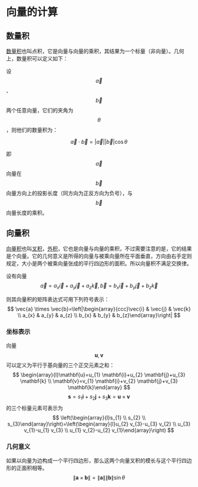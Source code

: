 # 向量的计算

## 数量积

[数量积](https://zh.wikipedia.org/wiki/%E6%95%B0%E9%87%8F%E7%A7%AF)也叫点积，它是向量与向量的乘积，其结果为一个标量（非向量）。几何上，数量积可以定义如下：

设$$\vec{a}$$、$$\vec{b}$$ 两个任意向量，它们的夹角为$$\theta$$，则他们的数量积为：

$$
\vec{a} \cdot \vec{b}=|\vec{a}||\vec{b}| \cos \theta
$$

即 $$\vec{a}$$ 向量在$$\vec{b}$$ 向量方向上的投影长度（同方向为正反方向为负号），与$$\vec{b}$$向量长度的乘积。

## 向量积

[向量积](https://zh.wikipedia.org/wiki/向量积)也叫[叉积](https://zh.wikipedia.org/wiki/叉积)，[外积](https://zh.wikipedia.org/wiki/外积)，它也是向量与向量的乘积，不过需要注意的是，它的结果是个向量。它的几何意义是所得的向量与被乘向量所在平面垂直，方向由右手定则规定，大小是两个被乘向量张成的平行四边形的面积。所以向量积不满足交换律。

设有向量$$\vec{a}=a_{x} \vec{i}+a_{y} \vec{j}+a_{z} \vec{k}, \vec{b}=b_{x} \vec{i}+b_{y} \vec{j}+b_{z} \vec{k}$$

则其向量积的矩阵表达式可用下列符号表示：
$$
\vec{a} \times \vec{b}=\left|\begin{array}{ccc}\vec{i} & \vec{j} & \vec{k} \\ a_{x} & a_{y} & a_{z} \\ b_{x} & b_{y} & b_{z}\end{array}\right|
$$

### 坐标表示

向量$$\mathbf{u},\mathbf{v}$$可以定义为平行于基向量的三个正交元素之和：
$$
\begin{array}{l}\mathbf{u}=u_{1} \mathbf{i}+u_{2} \mathbf{j}+u_{3} \mathbf{k} \\ \mathbf{v}=v_{1} \mathbf{i}+v_{2} \mathbf{j}+v_{3} \mathbf{k}\end{array}
$$
$$\mathbf{s}=s_{1} \mathbf{i}+s_{2} \mathbf{j}+s_{3} \mathbf{k}=\mathbf{u} \times \mathbf{v}$$的三个标量元素可表示为
$$
\left(\begin{array}{l}s_{1} \\ s_{2} \\ s_{3}\end{array}\right)=\left(\begin{array}{l}u_{2} v_{3}-u_{3} v_{2} \\ u_{3} v_{1}-u_{1} v_{3} \\ u_{1} v_{2}-u_{2} v_{1}\end{array}\right)
$$

### 几何意义

如果以向量为边构成一个平行四边形，那么这两个向量叉积的模长与这个平行四边形的正面积相等。
$$
\|\mathbf{a} \times \mathbf{b}\|=\|\mathbf{a}\|\|\mathbf{b}\| \sin \theta
$$




